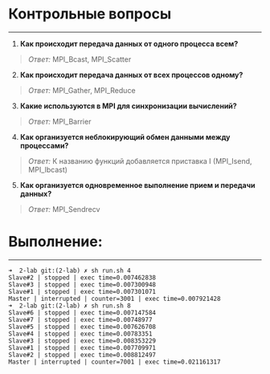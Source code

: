 # Контрольные вопросы

---

1. **Как происходит передача данных от одного процесса всем?**

> *Ответ:*
> MPI_Bcast, MPI_Scatter

2. **Как происходит передача данных от всех процессов одному?**

> *Ответ:*
> MPI_Gather, MPI_Reduce

3. **Какие используются в MPI для синхронизации вычислений?**

> *Ответ:*
> MPI_Barrier

4. **Как организуется неблокирующий обмен данными между процессами?**

> *Ответ:*
> К названию функций добавляется приставка I (MPI_Isend, MPI_Ibcast)

5. **Как организуется одновременное выполнение прием и передачи данных?**

> *Ответ:*
> MPI_Sendrecv

# Выполнение:

---

```text
➜  2-lab git:(2-lab) ✗ sh run.sh 4
Slave#2 | stopped | exec time=0.007462838
Slave#3 | stopped | exec time=0.007300948
Slave#1 | stopped | exec time=0.007301071
Master | interrupted | counter=3001 | exec time=0.007921428
➜  2-lab git:(2-lab) ✗ sh run.sh 8
Slave#6 | stopped | exec time=0.007147584
Slave#7 | stopped | exec time=0.00748977
Slave#5 | stopped | exec time=0.007626708
Slave#4 | stopped | exec time=0.00783351
Slave#3 | stopped | exec time=0.008353229
Slave#1 | stopped | exec time=0.007709971
Slave#2 | stopped | exec time=0.008812497
Master | interrupted | counter=7001 | exec time=0.021161317
```
